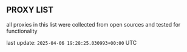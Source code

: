 ## PROXY LIST

all proxies in this list were collected from open sources and tested for functionality

last update: `2025-04-06 19:28:25.030993+00:00` UTC
